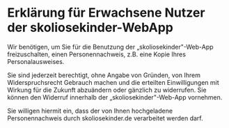Erklärung für Erwachsene Nutzer der skoliosekinder-WebApp
=========================================================

Wir benötigen, um Sie für die Benutzung der „skoliosekinder"-Web-App
freizuschalten, einen Personennachweis, z.B. eine Kopie Ihres
Personalausweises.

Sie sind jederzeit berechtigt, ohne Angabe von Gründen, von Ihrem
Widerspruchsrecht Gebrauch machen und die erteilten Einwilligungen mit
Wirkung für die Zukunft abzuändern oder gänzlich zu widerrufen. Sie
können den Widerruf innerhalb der „skoliosekinder"-Web-App vornehmen.

Sie willigen hiermit ein, dass der von Ihnen hochgeladene
Personennachweis durch skoliosekinder.de verarbeitet werden darf.
